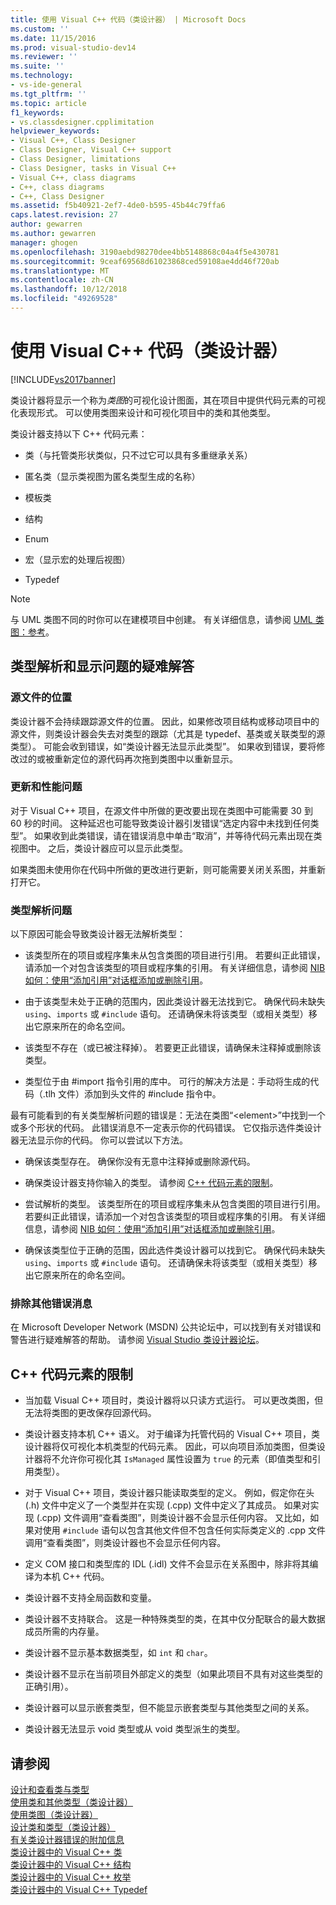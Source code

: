 ```yaml
---
title: 使用 Visual C++ 代码（类设计器） | Microsoft Docs
ms.custom: ''
ms.date: 11/15/2016
ms.prod: visual-studio-dev14
ms.reviewer: ''
ms.suite: ''
ms.technology:
- vs-ide-general
ms.tgt_pltfrm: ''
ms.topic: article
f1_keywords:
- vs.classdesigner.cpplimitation
helpviewer_keywords:
- Visual C++, Class Designer
- Class Designer, Visual C++ support
- Class Designer, limitations
- Class Designer, tasks in Visual C++
- Visual C++, class diagrams
- C++, class diagrams
- C++, Class Designer
ms.assetid: f5b40921-2ef7-4de0-b595-45b44c79ffa6
caps.latest.revision: 27
author: gewarren
ms.author: gewarren
manager: ghogen
ms.openlocfilehash: 3190aebd98270dee4bb5148868c04a4f5e430781
ms.sourcegitcommit: 9ceaf69568d61023868ced59108ae4dd46f720ab
ms.translationtype: MT
ms.contentlocale: zh-CN
ms.lasthandoff: 10/12/2018
ms.locfileid: "49269528"
---
```

# <a name="working-with-visual-c-code-class-designer"></a>使用 Visual C++ 代码（类设计器）
[!INCLUDE[vs2017banner](../includes/vs2017banner.md)]

类设计器将显示一个称为*类图*的可视化设计图面，其在项目中提供代码元素的可视化表现形式。 可以使用类图来设计和可视化项目中的类和其他类型。  
  
 类设计器支持以下 C++ 代码元素：  
  
-   类（与托管类形状类似，只不过它可以具有多重继承关系）  
  
-   匿名类（显示类视图为匿名类型生成的名称）  
  
-   模板类  
  
-   结构  
  
-   Enum  
  
-   宏（显示宏的处理后视图）  
  
-   Typedef  
  
> [!NOTE]
>  与 UML 类图不同的时你可以在建模项目中创建。 有关详细信息，请参阅 [UML 类图：参考](../modeling/uml-class-diagrams-reference.md)。  
  
## <a name="troubleshooting-type-resolution-and-display-issues"></a>类型解析和显示问题的疑难解答  
  
### <a name="location-of-source-files"></a>源文件的位置  
 类设计器不会持续跟踪源文件的位置。 因此，如果修改项目结构或移动项目中的源文件，则类设计器会失去对类型的跟踪（尤其是 typedef、基类或关联类型的源类型）。 可能会收到错误，如“类设计器无法显示此类型”。 如果收到错误，要将修改过的或被重新定位的源代码再次拖到类图中以重新显示。  
  
### <a name="update-and-performance-issues"></a>更新和性能问题  
 对于 Visual C++ 项目，在源文件中所做的更改要出现在类图中可能需要 30 到 60 秒的时间。 这种延迟也可能导致类设计器引发错误“选定内容中未找到任何类型”。 如果收到此类错误，请在错误消息中单击“取消”，并等待代码元素出现在类视图中。 之后，类设计器应可以显示此类型。  
  
 如果类图未使用你在代码中所做的更改进行更新，则可能需要关闭关系图，并重新打开它。  
  
### <a name="type-resolution-issues"></a>类型解析问题  
 以下原因可能会导致类设计器无法解析类型：  
  
-   该类型所在的项目或程序集未从包含类图的项目进行引用。 若要纠正此错误，请添加一个对包含该类型的项目或程序集的引用。 有关详细信息，请参阅 [NIB 如何：使用“添加引用”对话框添加或删除引用](http://msdn.microsoft.com/en-us/3bd75d61-f00c-47c0-86a2-dd1f20e231c9)。  
  
-   由于该类型未处于正确的范围内，因此类设计器无法找到它。 确保代码未缺失 `using`、`imports` 或 `#include` 语句。 还请确保未将该类型（或相关类型）移出它原来所在的命名空间。  
  
-   该类型不存在（或已被注释掉）。 若要更正此错误，请确保未注释掉或删除该类型。  
  
-   类型位于由 #import 指令引用的库中。 可行的解决方法是：手动将生成的代码（.tlh 文件）添加到头文件的 #include 指令中。  
  
 最有可能看到的有关类型解析问题的错误是：无法在类图“\<element>”中找到一个或多个形状的代码。 此错误消息不一定表示你的代码错误。 它仅指示选件类设计器无法显示你的代码。 你可以尝试以下方法。  
  
-   确保该类型存在。 确保你没有无意中注释掉或删除源代码。  
  
-   确保类设计器支持你输入的类型。 请参阅 [C++ 代码元素的限制](#limitations)。  
  
-   尝试解析的类型。 该类型所在的项目或程序集未从包含类图的项目进行引用。 若要纠正此错误，请添加一个对包含该类型的项目或程序集的引用。 有关详细信息，请参阅 [NIB 如何：使用“添加引用”对话框添加或删除引用](http://msdn.microsoft.com/en-us/3bd75d61-f00c-47c0-86a2-dd1f20e231c9)。  
  
-   确保该类型位于正确的范围，因此选件类设计器可以找到它。 确保代码未缺失 `using`、`imports` 或 `#include` 语句。 还请确保未将该类型（或相关类型）移出它原来所在的命名空间。  
  
### <a name="troubleshooting-other-error-messages"></a>排除其他错误消息  
 在 Microsoft Developer Network (MSDN) 公共论坛中，可以找到有关对错误和警告进行疑难解答的帮助。 请参阅 [Visual Studio 类设计器论坛](http://go.microsoft.com/fwlink/?linkid=160754)。  
  
##  <a name="limitations"></a>C++ 代码元素的限制  
  
-   当加载 Visual C++ 项目时，类设计器将以只读方式运行。 可以更改类图，但无法将类图的更改保存回源代码。  
  
-   类设计器支持本机 C++ 语义。 对于编译为托管代码的 Visual C++ 项目，类设计器将仅可视化本机类型的代码元素。 因此，可以向项目添加类图，但类设计器将不允许你可视化其 `IsManaged` 属性设置为 `true` 的元素（即值类型和引用类型）。  
  
-   对于 Visual C++ 项目，类设计器只能读取类型的定义。 例如，假定你在头 (.h) 文件中定义了一个类型并在实现 (.cpp) 文件中定义了其成员。 如果对实现 (.cpp) 文件调用“查看类图”，则类设计器不会显示任何内容。 又比如，如果对使用 `#include` 语句以包含其他文件但不包含任何实际类定义的 .cpp 文件调用“查看类图”，则类设计器也不会显示任何内容。  
  
-   定义 COM 接口和类型库的 IDL (.idl) 文件不会显示在关系图中，除非将其编译为本机 C++ 代码。  
  
-   类设计器不支持全局函数和变量。  
  
-   类设计器不支持联合。 这是一种特殊类型的类，在其中仅分配联合的最大数据成员所需的内存量。  
  
-   类设计器不显示基本数据类型，如 `int` 和 `char`。  
  
-   类设计器不显示在当前项目外部定义的类型（如果此项目不具有对这些类型的正确引用）。  
  
-   类设计器可以显示嵌套类型，但不能显示嵌套类型与其他类型之间的关系。  
  
-   类设计器无法显示 void 类型或从 void 类型派生的类型。  
  
## <a name="see-also"></a>请参阅  
 [设计和查看类与类型](../ide/designing-and-viewing-classes-and-types.md)   
 [使用类和其他类型（类设计器）](../ide/working-with-classes-and-other-types-class-designer.md)   
 [使用类图（类设计器）](../ide/working-with-class-diagrams-class-designer.md)   
 [设计类和类型（类设计器）](../ide/designing-classes-and-types-class-designer.md)   
 [有关类设计器错误的附加信息](../ide/additional-information-about-class-designer-errors.md)   
 [类设计器中的 Visual C++ 类](../ide/visual-cpp-classes-in-class-designer.md)   
 [类设计器中的 Visual C++ 结构](../ide/visual-cpp-structures-in-class-designer.md)   
 [类设计器中的 Visual C++ 枚举](../ide/visual-cpp-enumerations-in-class-designer.md)   
 [类设计器中的 Visual C++ Typedef](../ide/visual-cpp-typedefs-in-class-designer.md)



